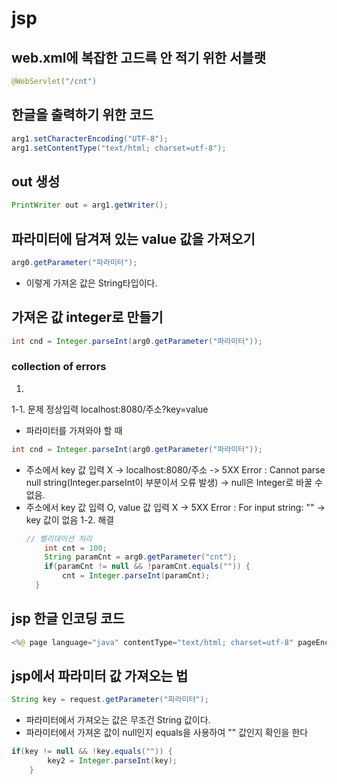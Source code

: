 # jsp

## web.xml에 복잡한 고드륵 안 적기 위한 서블랫
```java
@WebServlet("/cnt")
```

## 한글을 출력하기 위한 코드
```java
arg1.setCharacterEncoding("UTF-8");
arg1.setContentType("text/html; charset=utf-8");
```

## out 생성
```java
PrintWriter out = arg1.getWriter();
```

## 파라미터에 담겨져 있는 value 값을 가져오기
```java
arg0.getParameter("파라미터");
```
 - 이렇게 가져온 값은 String타입이다.

## 가져온 값 integer로 만들기
```java
int cnd = Integer.parseInt(arg0.getParameter("파라미터"));
```
### collection of errors
1. 
1-1. 문제
 정상입력 localhost:8080/주소?key=value
 - 파라미터를 가져와야 할 때
 ```java
 int cnd = Integer.parseInt(arg0.getParameter("파라미터"));
 ```
 - 주소에서 key 값 입력 X -> localhost:8080/주소
  -> 5XX Error : Cannot parse null string(Integer.parseInt이 부분이서 오류 발생) -> null은 Integer로 바꿀 수 없음.
 - 주소에서 key 값 입력 O, value 값 입력 X
  -> 5XX Error : For input string: "" -> key 값이 없음
1-2. 해결
    ```java
    // 벨리데이션 처리
	    int cnt = 100;
        String paramCnt = arg0.getParameter("cnt");
        if(paramCnt != null && !paramCnt.equals("")) {
            cnt = Integer.parseInt(paramCnt);
      }

    ```

## jsp 한글 인코딩 코드
```java
<%@ page language="java" contentType="text/html; charset=utf-8" pageEncoding="utf-8"%>
```
## jsp에서 파라미터 값 가져오는 법
```java
String key = request.getParameter("파라미터");
```
  - 파라미터에서 가져오는 값은 무조건 String 값이다.
  - 파라미터에서 가져온 값이 null인지 equals을 사용하여 "" 값인지 확인을 한다
```java
if(key != null && !key.equals("")) {
		key2 = Integer.parseInt(key);
	}
```

